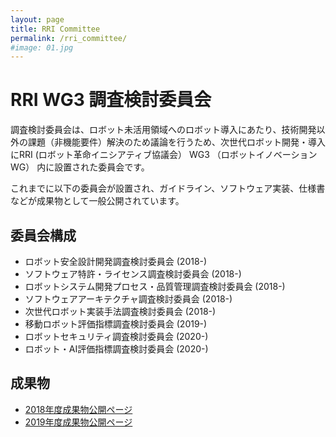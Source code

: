 ```yaml
---
layout: page
title: RRI Committee
permalink: /rri_committee/
#image: 01.jpg
---
```


# RRI WG3 調査検討委員会

調査検討委員会は、ロボット未活用領域へのロボット導入にあたり、技術開発以外の課題（非機能要件）解決のため議論を行うため、次世代ロボット開発・導入にRRI (ロボット革命イニシアティブ協議会） WG3 （ロボットイノベーションWG） 内に設置された委員会です。

これまでに以下の委員会が設置され、ガイドライン、ソフトウェア実装、仕様書などが成果物として一般公開されています。


## 委員会構成

- ロボット安全設計開発調査検討委員会 (2018-)
- ソフトウェア特許・ライセンス調査検討委員会 (2018-)
- ロボットシステム開発プロセス・品質管理調査検討委員会 (2018-)
- ソフトウェアアーキテクチャ調査検討委員会 (2018-)
- 次世代ロボット実装手法調査検討委員会 (2018-)
- 移動ロボット評価指標調査検討委員会 (2019-)
- ロボットセキュリティ調査検討委員会 (2020-)
- ロボット・AI評価指標調査検討委員会 (2020-)

## 成果物

- [2018年度成果物公開ページ](https://www.jmfrri.gr.jp/document/library/993.html)
- [2019年度成果物公開ページ](https://www.jmfrri.gr.jp/document/library/1392.html)


